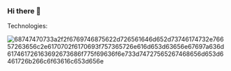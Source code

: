 ### Hi there 👋

<!--
**Utkucuu/Utkucuu** is a ✨ _special_ ✨ repository because its `README.md` (this file) appears on your GitHub profile.

Here are some ideas to get you started:

- 🔭 I’m currently working on ...
- 🌱 I’m currently learning ...
- 👯 I’m looking to collaborate on ...
- 🤔 I’m looking for help with ...
- 💬 Ask me about ...
- 📫 How to reach me: ...
- 😄 Pronouns: ...
- ⚡ Fun fact: ...
-->


Technologies:              

![68747470733a2f2f6769746875622d726561646d652d73746174732e76657263656c2e6170702f6170693f757365726e616d653d63656e67697a636d617461726163692673686f775f69636f6e733d74727565267468656d653d6461726b266c6f63616c653d656e](https://user-images.githubusercontent.com/102913281/168594410-c71f76b7-0686-4b14-8c25-daab4eb348ac.svg)
